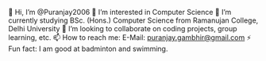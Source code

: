 👋 Hi, I’m @Puranjay2006
👀 I’m interested in Computer Science
🌱 I’m currently studying BSc. (Hons.) Computer Science from Ramanujan College, Delhi University
💞️ I’m looking to collaborate on coding projects, group learning, etc.
📫 How to reach me: E-Mail: puranjay.gambhir@gmail.com
⚡ Fun fact: I am good at badminton and swimming.
